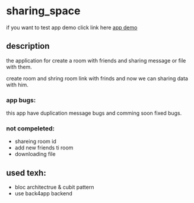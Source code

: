 # sharing_space

if you want to test app demo click link here <a href="https://omidima.github.io/sharing_space/"> app demo</a>


## description
the application for create a room with friends and sharing message or file with them.

create room and shring room link with frinds and now we can sharing data with him.

### app bugs:

this app have duplication message bugs and comming soon fixed bugs.

### not compeleted:
- shareing room id
- add new friends ti room
- downloading file


## used texh:
- bloc architectrue & cubit pattern
- use back4app backend
